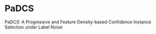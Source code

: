 # PaDCS
PaDCS: A Progressive and Feature Density-based Confidence Instance Selection under Label Noise
